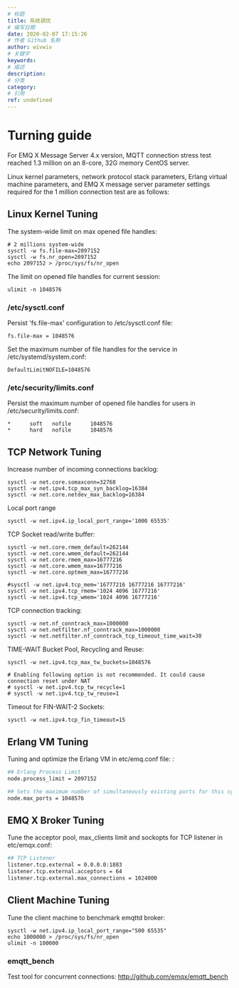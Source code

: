 ```yaml
---
# 标题
title: 系统调优
# 编写日期
date: 2020-02-07 17:15:26
# 作者 Github 名称
author: wivwiv
# 关键字
keywords:
# 描述
description:
# 分类
category: 
# 引用
ref: undefined
---
```


# Turning guide

For EMQ X Message Server 4.x version, MQTT connection stress test reached 1.3 million on an 8-core, 32G memory CentOS server.

Linux kernel parameters, network protocol stack parameters, Erlang virtual machine parameters, and EMQ X message server parameter settings required for the 1 million connection test are as follows:

## Linux Kernel Tuning

 The system-wide limit on max opened file handles: 

    # 2 millions system-wide
    sysctl -w fs.file-max=2097152
    sysctl -w fs.nr_open=2097152
    echo 2097152 > /proc/sys/fs/nr_open

 The limit on opened file handles for current session: 

    ulimit -n 1048576

### /etc/sysctl.conf

Persist 'fs.file-max' configuration to /etc/sysctl.conf file:

    fs.file-max = 1048576

Set the maximum number of file handles for the service in /etc/systemd/system.conf:

    DefaultLimitNOFILE=1048576

### /etc/security/limits.conf

 Persist the maximum number of opened file handles for users in /etc/security/limits.conf: 

    *      soft   nofile      1048576
    *      hard   nofile      1048576

## TCP Network Tuning

 Increase number of incoming connections backlog: 

    sysctl -w net.core.somaxconn=32768
    sysctl -w net.ipv4.tcp_max_syn_backlog=16384
    sysctl -w net.core.netdev_max_backlog=16384

 Local port range 

    sysctl -w net.ipv4.ip_local_port_range='1000 65535'

 TCP Socket read/write buffer: 

    sysctl -w net.core.rmem_default=262144
    sysctl -w net.core.wmem_default=262144
    sysctl -w net.core.rmem_max=16777216
    sysctl -w net.core.wmem_max=16777216
    sysctl -w net.core.optmem_max=16777216
    
    #sysctl -w net.ipv4.tcp_mem='16777216 16777216 16777216'
    sysctl -w net.ipv4.tcp_rmem='1024 4096 16777216'
    sysctl -w net.ipv4.tcp_wmem='1024 4096 16777216'

 TCP connection tracking: 

    sysctl -w net.nf_conntrack_max=1000000
    sysctl -w net.netfilter.nf_conntrack_max=1000000
    sysctl -w net.netfilter.nf_conntrack_tcp_timeout_time_wait=30

 TIME-WAIT Bucket Pool, Recycling and Reuse: 

    sysctl -w net.ipv4.tcp_max_tw_buckets=1048576
    
    # Enabling following option is not recommended. It could cause connection reset under NAT
    # sysctl -w net.ipv4.tcp_tw_recycle=1
    # sysctl -w net.ipv4.tcp_tw_reuse=1

 Timeout for FIN-WAIT-2 Sockets: 

    sysctl -w net.ipv4.tcp_fin_timeout=15

## Erlang VM Tuning

 Tuning and optimize the Erlang VM in etc/emq.conf file: :

```bash
## Erlang Process Limit
node.process_limit = 2097152

## Sets the maximum number of simultaneously existing ports for this system
node.max_ports = 1048576
```

## EMQ X Broker Tuning

 Tune the acceptor pool, max_clients limit and sockopts for TCP listener in etc/emqx.conf: 

```bash
## TCP Listener
listener.tcp.external = 0.0.0.0:1883
listener.tcp.external.acceptors = 64
listener.tcp.external.max_connections = 1024000
```

## Client Machine Tuning

 Tune the client machine to benchmark emqttd broker: 

    sysctl -w net.ipv4.ip_local_port_range="500 65535"
    echo 1000000 > /proc/sys/fs/nr_open
    ulimit -n 100000

### emqtt_bench

 Test tool for concurrent connections:  <http://github.com/emqx/emqtt_bench>
